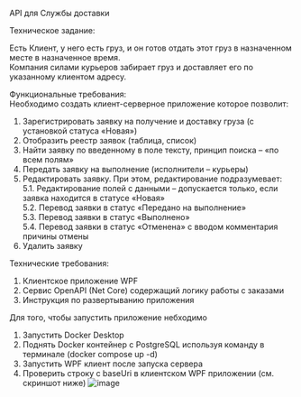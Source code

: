 API для Службы доставки

Техническое задание:

Есть Клиент, у него есть груз, и он готов отдать этот груз в назначенном месте в назначенное время.  
Компания силами курьеров забирает груз и доставляет его по указанному клиентом адресу.  
  
Функциональные требования:  
Необходимо создать клиент-серверное приложение которое позволит:  
1. Зарегистрировать заявку на получение и доставку груза (с установкой статуса «Новая»)  
2. Отобразить реестр заявок (таблица, список)
3. Найти заявку по введенному в поле тексту, принцип поиска – «по всем полям»  
4. Передать заявку на выполнение (исполнители – курьеры)  
5. Редактировать заявку. При этом, редактирование подразумевает:  
    5.1. Редактирование полей с данными – допускается только, если заявка находится в статусе «Новая»  
    5.2. Перевод заявки в статус «Передано на выполнение»  
    5.3. Перевод заявки в статус «Выполнено»  
    5.4. Перевод заявки в статус «Отменена» с вводом комментария причины отмены  
6. Удалить заявку  
   
Технические требования:  
1. Клиентское приложение WPF
2. Сервис OpenAPI (Net Core) содержащий логику работы с заказами  
3. Инструкция по развертыванию приложения




Для того, чтобы запустить приложение небходимо
1. Запустить Docker Desktop
2. Поднять Docker контейнер с PostgreSQL используя команду в терминале (docker compose up -d)
3. Запустить WPF клиент после запуска сервера
4. Проверить строку с baseUri в клиентском WPF приложении (см. скриншот ниже)
   ![image](https://github.com/user-attachments/assets/2e292e29-ceae-4e75-aeb3-6992f8022959)

